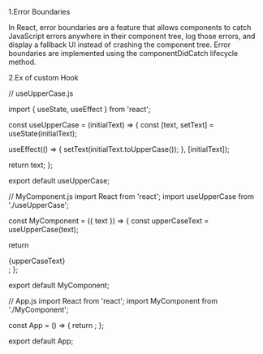 1.Error Boundaries 

In React, error boundaries are a feature that allows components to catch JavaScript errors anywhere in their component tree, log those errors, and display a fallback UI instead of crashing the component tree. Error boundaries are implemented using the componentDidCatch lifecycle method.

2.Ex of custom Hook

// useUpperCase.js

import { useState, useEffect } from 'react';

const useUpperCase = (initialText) => {
  const [text, setText] = useState(initialText);

  useEffect(() => {
    setText(initialText.toUpperCase());
  }, [initialText]);

  return text;
};

export default useUpperCase;

// MyComponent.js
import React from 'react';
import useUpperCase from './useUpperCase';

const MyComponent = ({ text }) => {
  const upperCaseText = useUpperCase(text);

  return <div>{upperCaseText}</div>;
};

export default MyComponent;

// App.js
import React from 'react';
import MyComponent from './MyComponent';

const App = () => {
  return <MyComponent text="Hello, World!" />;
};

export default App;


